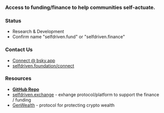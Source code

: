 ### Access to funding/finance to help communities self-actuate.

### Status
- Research & Development
- Confirm name "selfdriven.fund" or "selfdriven.finance"

### Contact Us
- [Connect @ bsky.app](https://bsky.app/profile/markbyers.selfdriven.social)
- [selfdriven.foundation/connect](https://selfdriven.foundation/connect)

### Resources
- **[GitHub Repo](https://github.com/selfdriven-foundation/selfdriven-finance)**
- [selfdriven.exchange](https://selfdriven.exchange) - exhange protocol/platform to support the finance / funding
- [GenWealth](https://genwealth.app) - protocol for protecting crypto wealth

